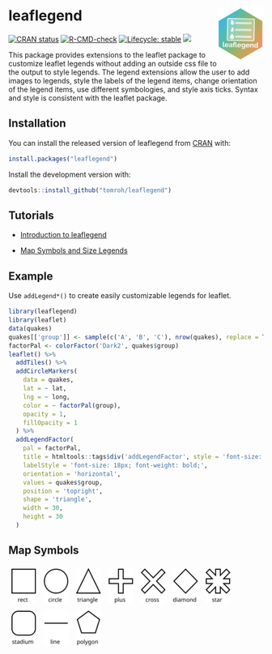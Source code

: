 # leaflegend <a href='https://leaflegend.roh.engineering'><img src='man/figures/logo.png' align="right" height="106" /></a>

<!-- badges: start -->
[![CRAN status](https://www.r-pkg.org/badges/version/leaflegend)](https://CRAN.R-project.org/package=leaflegend)
[![R-CMD-check](https://github.com/tomroh/leaflegend/workflows/R-CMD-check/badge.svg)](https://github.com/tomroh/leaflegend/actions)
[![Lifecycle: stable](https://img.shields.io/badge/lifecycle-stable-brightgreen.svg)](https://lifecycle.r-lib.org/articles/stages.html#stable)
[![](https://cranlogs.r-pkg.org/badges/grand-total/leaflegend?color=green)](https://cran.r-project.org/package=leaflegend)
<!-- badges: end -->

This package provides extensions to the leaflet package to 
customize leaflet legends without adding an outside css file to the output 
to style legends. The legend extensions allow the user to add images to 
legends, style the labels of the  legend items, change orientation of the 
legend items, use different symbologies, and style axis ticks. Syntax and
style is consistent with the leaflet package.

## Installation

You can install the released version of leaflegend from [CRAN](https://CRAN.R-project.org) with:

``` r
install.packages("leaflegend")
```

Install the development version with:

```r
devtools::install_github("tomroh/leaflegend")
```
## Tutorials

* [Introduction to leaflegend](https://roh.engineering/posts/2021/02/introduction-to-leaflegend/)

* [Map Symbols and Size Legends](https://roh.engineering/posts/2021/05/map-symbols-and-size-legends-for-leaflet/)

## Example

Use `addLegend*()` to create easily customizable legends for leaflet.

``` r
library(leaflegend)
library(leaflet)
data(quakes)
quakes[['group']] <- sample(c('A', 'B', 'C'), nrow(quakes), replace = TRUE)
factorPal <- colorFactor('Dark2', quakes$group)
leaflet() %>%
  addTiles() %>%
  addCircleMarkers(
    data = quakes,
    lat = ~ lat,
    lng = ~ long,
    color = ~ factorPal(group),
    opacity = 1,
    fillOpacity = 1
  ) %>%
  addLegendFactor(
    pal = factorPal,
    title = htmltools::tags$div('addLegendFactor', style = 'font-size: 24px; color: red;'),
    labelStyle = 'font-size: 18px; font-weight: bold;',
    orientation = 'horizontal',
    values = quakes$group,
    position = 'topright',
    shape = 'triangle',
    width = 30,
    height = 30
  )
```

## Map Symbols


<img src="man/figures/rect.svg" alt="rect" width = 50 height = 70 style="margin: 5px;"></img>
<img src="man/figures/circle.svg" alt="circle" width = 50 height = 70 style="margin: 5px;"></img>
<img src="man/figures/triangle.svg" alt="triangle" width = 50 height = 70 style="margin: 5px;"></img>
<img src="man/figures/plus.svg" alt="plus" width = 50 height = 70 style="margin: 5px;"></img>
<img src="man/figures/cross.svg" alt="cross" width = 50 height = 70 style="margin: 5px;"></img>
<img src="man/figures/diamond.svg" alt="diamond" width = 50 height = 70 style="margin: 5px;"></img>
<img src="man/figures/star.svg" alt="star" width = 50 height = 70 style="margin: 5px;"></img>
<img src="man/figures/stadium.svg" alt="stadium" width = 50 height = 70 style="margin: 5px;"></img>
<img src="man/figures/line.svg" alt="line" width = 50 height = 70 style="margin: 5px;"></img>
<img src="man/figures/polygon.svg" alt="polygon" width = 50 height = 70 style="margin: 5px;"></img>
